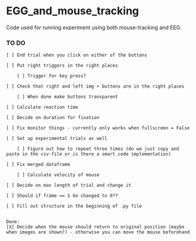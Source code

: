 # EGG_and_mouse_tracking
Code used for running experiment using both mouse-tracking and EEG.

### TO DO
    
    [ ] End trial when you click on either of the bottons
    
    [ ] Put right triggers in the right places
    
        [ ] Trigger for key press?
        
    [ ] Check that right and left img + buttons are in the right places
    
        [ ] When done make buttons transparent
        
    [ ] Calculate reaction time

    [ ] Decide on duration for fixation
    
    [ ] Fix monitor things - currently only works when fullscreen = False
    
    [ ] Set up experimental trials as well
    
        [ ] Figure out how to repeat three times (do we just copy and paste in the csv-file or is there a smart code implementation)
        
    [ ] Fix merged dataframe
    
        [ ] Calculate velocity of mouse
        
    [ ] Decide on max length of trial and change it 
    
    [ ] Should if frame == 1 be changed to 0??
    
    [ ] Fill out structure in the beginning of .py file


    Done: 
    [X] Decide when the mouse should return to original position (maybe when images are shown?) - otherwise you can move the mouse beforehand

    
